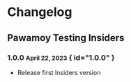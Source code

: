 # Changelog

## Pawamoy Testing Insiders

### 1.0.0 <small>April 22, 2023</small> { id="1.0.0" }

- Release first Insiders version
